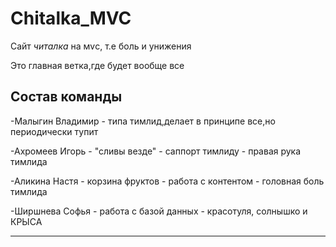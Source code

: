 # Chitalka_MVC
Сайт *читалка* на мvс, т.е боль и унижения

Это главная ветка,где будет вообще все

Состав команды
-------------------------

-Малыгин Владимир - типа тимлид,делает в принципе все,но периодически тупит

-Ахромеев Игорь - "сливы везде" - саппорт тимлиду - правая рука тимлида

-Аликина Настя - корзина фруктов - работа с контентом - головная боль тимлида

-Ширшнева Софья - работа с базой данных - красотуля, солнышко и КРЫСА


-------------------------


